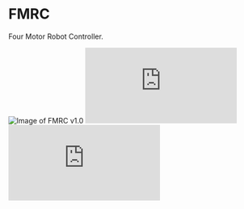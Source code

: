 # FMRC 
Four Motor Robot Controller.


![Image of FMRC v1.0](https://raw.githubusercontent.com/svenssonjoel/FMRC/master/Pictures/FMRC_1_0.jpg)
![Schematics of FMRC v1.0](https://raw.githubusercontent.com/svenssonjoel/FMRC/master/Pictures/schematics.pdf)
![whatgoeswhere FMRC v1.0](https://raw.githubusercontent.com/svenssonjoel/FMRC/master/Pictures/whatgoeswhere.pdf)
